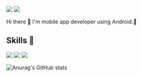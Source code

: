 <a href="https://www.notion.so/Android-Document-d7149b48b0284e5998ad13b95e06f1b0" target="_blank"><img src="https://img.shields.io/badge/notion-lightgray?style=flat-square&logo=notion&logoColor=black"/></a> <a target="_blank"><img src="https://img.shields.io/badge/mail-green?style=flat-square&logo=naver&logoColor=white"/></a> 

Hi there 👋 I'm mobile app developer using Android.📱 

## Skills 📗
<a target="_blank"><img src="https://img.shields.io/badge/Android-green?style=flat-square&logo=Android&logoColor=white"/></a> 
<a target="_blank"><img src="https://img.shields.io/badge/kotlin-blue?style=flat-square&logo=kotlin&logoColor=white"/></a> 
<a target="_blank"><img src="https://img.shields.io/badge/java-F29661?style=flat-square&logo=java&logoColor=white"/></a> 


![Anurag's GitHub stats](https://github-readme-stats.vercel.app/api?username=junhyung0927&show_icons=true&theme=default)
<!--
**junhyung0927/junhyung0927** is a ✨ _special_ ✨ repository because its `README.md` (this file) appears on your GitHub profile.

Here are some ideas to get you started:

- 🔭 I’m currently working on ...
- 🌱 I’m currently learning ...
- 👯 I’m looking to collaborate on ...
- 🤔 I’m looking for help with ...
- 💬 Ask me about ...📗
- 📫 How to reach me: ...
- 😄 Pronouns: ...
- ⚡ Fun fact: ...
-->
